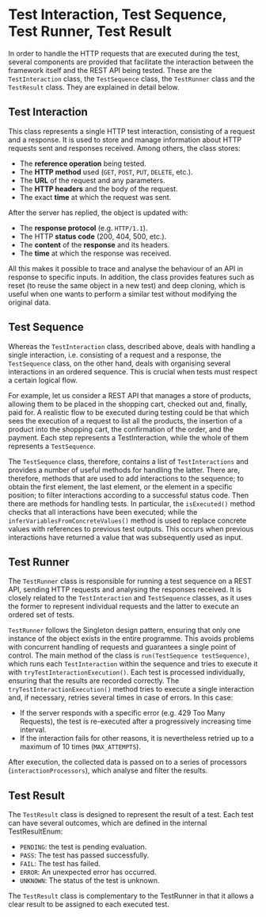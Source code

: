 # Test Interaction, Test Sequence, Test Runner, Test Result

In order to handle the HTTP requests that are executed during the test, several components are provided that facilitate the interaction between the framework itself and the REST API being tested. These are the ```TestInteraction``` class, the ```TestSequence``` class, the ```TestRunner``` class and the ```TestResult``` class. They are explained in detail below.

## Test Interaction
This class represents a single HTTP test interaction, consisting of a request and a response. It is used to store and manage information about HTTP requests sent and responses received.
Among others, the class stores:
- The **reference operation** being tested. 
- The **HTTP method** used (```GET```, ```POST```, ```PUT```, ```DELETE```, etc.).
- The **URL** of the request and any parameters.
- The **HTTP headers** and the body of the request.
- The exact **time** at which the request was sent.

After the server has replied, the object is updated with:
- The **response protocol** (e.g. ```HTTP/1.1```).
- The HTTP **status code** (200, 404, 500, etc.).
- The **content** of the **response** and its headers.
- The **time** at which the response was received.

All this makes it possible to trace and analyse the behaviour of an API in response to specific inputs. In addition, the class provides features such as reset (to reuse the same object in a new test) and deep cloning, which is useful when one wants to perform a similar test without modifying the original data.

## Test Sequence
Whereas the ```TestInteraction``` class, described above, deals with handling a single interaction, i.e. consisting of a request and a response, the ```TestSequence``` class, on the other hand, deals with organising several interactions in an ordered sequence. This is crucial when tests must respect a certain logical flow. 

For example, let us consider a REST API that manages a store of products, allowing them to be placed in the shopping cart, checked out and, finally, paid for. A realistic flow to be executed during testing could be that which sees the execution of a request to list all the products, the insertion of a product into the shopping cart, the confirmation of the order, and the payment. Each step represents a TestInteraction, while the whole of them represents a ```TestSequence```. 

The ```TestSequence``` class, therefore, contains a list of ```TestInteractions``` and provides a number of useful methods for handling the latter. There are, therefore, methods that are used to add interactions to the sequence; to obtain the first element, the last element, or the element in a specific position; to filter interactions according to a successful status code. Then there are methods for handling tests. In particular, the ```isExecuted()``` method checks that all interactions have been executed; while the ```inferVariablesFromConcreteValues()``` method is used to replace concrete values with references to previous test outputs. This occurs when previous interactions have returned a value that was subsequently used as input. 

## Test Runner
The ```TestRunner``` class is responsible for running a test sequence on a REST API, sending HTTP requests and analysing the responses received. It is closely related to the ```TestInteraction``` and ```TestSequence``` classes, as it uses the former to represent individual requests and the latter to execute an ordered set of tests.

```TestRunner``` follows the Singleton design pattern, ensuring that only one instance of the object exists in the entire programme. This avoids problems with concurrent handling of requests and guarantees a single point of control.
The main method of the class is ```run(TestSequence testSequence)```, which runs each ```TestInteraction``` within the sequence and tries to execute it with ```tryTestInteractionExecution()```. Each test is processed individually, ensuring that the results are recorded correctly.
The ```tryTestInteractionExecution()``` method tries to execute a single interaction and, if necessary, retries several times in case of errors. In this case:
- If the server responds with a specific error (e.g. 429 Too Many Requests), the test is re-executed after a progressively increasing time interval.
- If the interaction fails for other reasons, it is nevertheless retried up to a maximum of 10 times (```MAX_ATTEMPTS```).

After execution, the collected data is passed on to a series of processors (```interactionProcessors```), which analyse and filter the results.

## Test Result
The ```TestResult``` class is designed to represent the result of a test. Each test can have several outcomes, which are defined in the internal TestResultEnum:
- ```PENDING```: the test is pending evaluation.
- ```PASS```: The test has passed successfully.
- ```FAIL```: The test has failed.
- ```ERROR```: An unexpected error has occurred.
- ```UNKNOWN```: The status of the test is unknown.

The ```TestResult``` class is complementary to the TestRunner in that it allows a clear result to be assigned to each executed test.




